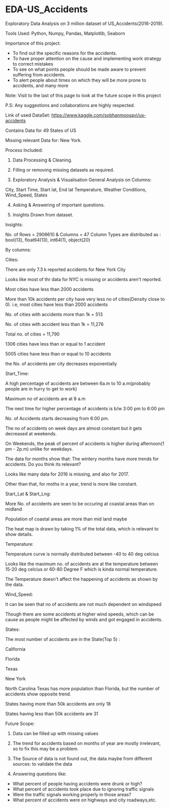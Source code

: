 # EDA-US_Accidents
Exploratory Data Analysis on  3 million dataset of US_Accidents(2016-2019).

Tools Used: Python, Numpy, Pandas, Matplotlib, Seaborn

Importance of this project:
- To find out the specific reasons for the accidents.
- To have proper attention on the cause and implementing work strategy to correct mistakes
- To see on what points people should be made aware to prevent suffering from accidents.
- To alert people about times on which they will be more prone to accidents, and many more

Note: Visit to the last of this page to look at the future scope in this project

P.S: Any suggestions and collaborations are highly respected.

Link of used DataSet:
https://www.kaggle.com/sobhanmoosavi/us-accidents

Contains Data for 49 States of US

Missing relevant Data for: New York.

Process Included:

1. Data Processing & Cleaning.

2. Filling or removing missing datasets as required.

3. Exploratory Analysis & Visualisation
General Analysis on Columns:

City,
Start Time,
Start lat, End lat
Temperature,
Weather Conditions,
Wind_Speed,
States

4. Asking & Answering of important questions.

5. Insights Drawn from dataset.

Insights:

No. of Rows = 2906610 & Columns = 47
Column Types are distributed as : bool(13), float64(13), int64(1), object(20)

By columns:

Cities:


There are only 7.3 k reported accidents for New York City

Looks like most of thr data for NYC is missing or accidents aren't reported.

Most cities have less than 2000 accidents

More than 10k accidents per city have very less no of cities(Density close to 0). i.e, most cities have less than 2000 accidents

No. of cities with accidents more than 1k = 513

No. of cities with accident less than 1k = 11,276

Total no. of cities = 11,790

1306 cities have less than or equal to 1 accident

5005 cities have less than or equal to 10 accidents

the No. of accidents per city decreases exponentially


Start_Time:

A high percentage of accidents are between 6a.m to 10 a.m(probably people are in hurry to get to work)

Maximum no of accidents are at 8 a.m

The next time for higher percentage of accidents is b/w 3:00 pm to 6:00 pm

No. of Accidents starts decreasing from 6:00 pm.

The no of accidents on week days are almost constant but it gets decreased at weekends.

On Weekends, the peak of percent of accidents is higher during afternoon(1 pm - 2p.m) unlike for weekdays.

The data for months show that: The wintery months have more trends for accidents. Do you think its relevant?

Looks like many data for 2016 is missing, and also for 2017.

Other than that, for moths in a year, trend is more like constant.

Start_Lat & Start_Lng:

More No. of accidents are seen to be occuring at coastal areas than on midland

Population of coastal areas are more than mid land maybe

The heat map is drawn by taking 1% of the total data, which is relevant to show details.


Temperature:

Temperature curve is normally distributed between -40 to 40 deg celcius

Looks like the maximum no. of accidents are at the temperature between 15-20 deg celcius or 60-80 Degree F which is kinda normal temperature.

The Temperature doesn't affect the happening of accidents as shown by the data.


Wind_Speed:

It can be seen that no of accidents are not much dependent on windspeed

Though there are some accidents at higher wind speeds, which can be cause as people might be affected by winds and got engaged in accidents.


States:

The most number of accidents are in the State(Top 5) :

California

Florida

Texas

New York

North Carolina Texas has more population than Florida, but the number of accidents show opposite trend.

States having more than 50k accidents are only 18

States having less than 50k accidents are 31


Future Scope:

1. Data can be filled up with missing values

2. The trend for accidents based on months of year are mostly irrelevant, so to fix this may be a problem.

3. The Source of data is not found out, the data maybe from different sources: to validate the data

4. Answering questions like:
- What percent of people having accidents were drunk or high?
- What percent of accidents took place due to ignoring traffic signals
- Were the traffic signals working properly in those areas?
- What percent of accidents were on highways and city roadways,etc.



